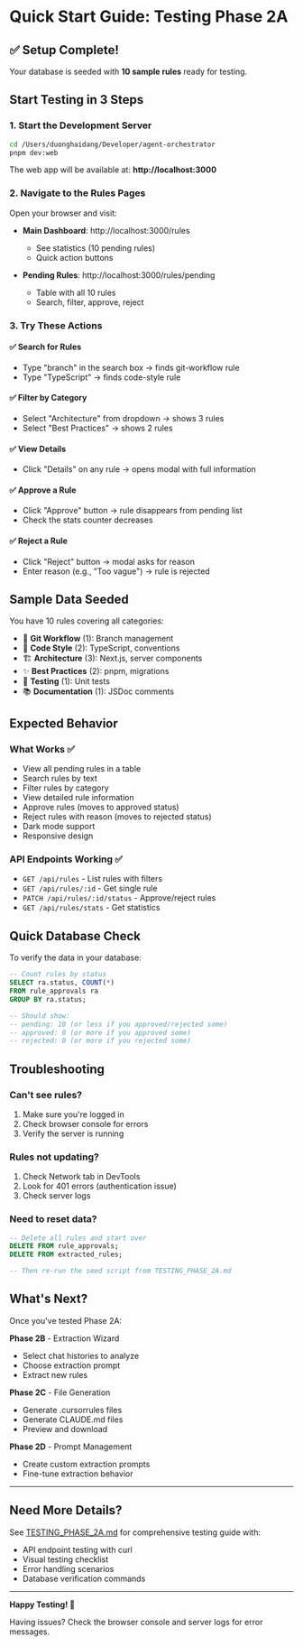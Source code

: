 # Quick Start Guide: Testing Phase 2A

## ✅ Setup Complete!

Your database is seeded with **10 sample rules** ready for testing.

## Start Testing in 3 Steps

### 1. Start the Development Server

```bash
cd /Users/duonghaidang/Developer/agent-orchestrator
pnpm dev:web
```

The web app will be available at: **http://localhost:3000**

### 2. Navigate to the Rules Pages

Open your browser and visit:

- **Main Dashboard**: http://localhost:3000/rules
  - See statistics (10 pending rules)
  - Quick action buttons

- **Pending Rules**: http://localhost:3000/rules/pending
  - Table with all 10 rules
  - Search, filter, approve, reject

### 3. Try These Actions

#### ✅ Search for Rules
- Type "branch" in the search box → finds git-workflow rule
- Type "TypeScript" → finds code-style rule

#### ✅ Filter by Category
- Select "Architecture" from dropdown → shows 3 rules
- Select "Best Practices" → shows 2 rules

#### ✅ View Details
- Click "Details" on any rule → opens modal with full information

#### ✅ Approve a Rule
- Click "Approve" button → rule disappears from pending list
- Check the stats counter decreases

#### ✅ Reject a Rule
- Click "Reject" button → modal asks for reason
- Enter reason (e.g., "Too vague") → rule is rejected

## Sample Data Seeded

You have 10 rules covering all categories:
- 🔀 **Git Workflow** (1): Branch management
- 🎨 **Code Style** (2): TypeScript, conventions
- 🏗️ **Architecture** (3): Next.js, server components
- ✨ **Best Practices** (2): pnpm, migrations
- 🧪 **Testing** (1): Unit tests
- 📚 **Documentation** (1): JSDoc comments

## Expected Behavior

### What Works ✅
- View all pending rules in a table
- Search rules by text
- Filter rules by category
- View detailed rule information
- Approve rules (moves to approved status)
- Reject rules with reason (moves to rejected status)
- Dark mode support
- Responsive design

### API Endpoints Working ✅
- `GET /api/rules` - List rules with filters
- `GET /api/rules/:id` - Get single rule
- `PATCH /api/rules/:id/status` - Approve/reject rules
- `GET /api/rules/stats` - Get statistics

## Quick Database Check

To verify the data in your database:

```sql
-- Count rules by status
SELECT ra.status, COUNT(*)
FROM rule_approvals ra
GROUP BY ra.status;

-- Should show:
-- pending: 10 (or less if you approved/rejected some)
-- approved: 0 (or more if you approved some)
-- rejected: 0 (or more if you rejected some)
```

## Troubleshooting

### Can't see rules?
1. Make sure you're logged in
2. Check browser console for errors
3. Verify the server is running

### Rules not updating?
1. Check Network tab in DevTools
2. Look for 401 errors (authentication issue)
3. Check server logs

### Need to reset data?
```sql
-- Delete all rules and start over
DELETE FROM rule_approvals;
DELETE FROM extracted_rules;

-- Then re-run the seed script from TESTING_PHASE_2A.md
```

## What's Next?

Once you've tested Phase 2A:

**Phase 2B** - Extraction Wizard
- Select chat histories to analyze
- Choose extraction prompt
- Extract new rules

**Phase 2C** - File Generation
- Generate .cursorrules files
- Generate CLAUDE.md files
- Preview and download

**Phase 2D** - Prompt Management
- Create custom extraction prompts
- Fine-tune extraction behavior

---

## Need More Details?

See [TESTING_PHASE_2A.md](TESTING_PHASE_2A.md) for comprehensive testing guide with:
- API endpoint testing with curl
- Visual testing checklist
- Error handling scenarios
- Database verification commands

---

**Happy Testing! 🚀**

Having issues? Check the browser console and server logs for error messages.
